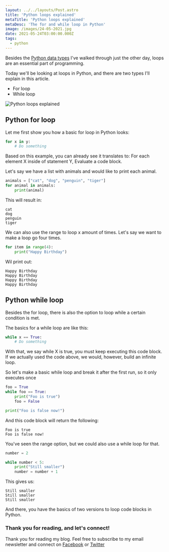 ```yaml
---
layout: ../../layouts/Post.astro
title: 'Python loops explained'
metaTitle: 'Python loops explained'
metaDesc: 'The for and while loop in Python'
image: /images/24-05-2021.jpg
date: 2021-05-24T03:00:00.000Z
tags:
  - python
---
```


Besides the [Python data types](https://daily-dev-tips.com/posts/data-types-in-python/) I've walked through just the other day, loops are an essential part of programming.

Today we'll be looking at loops in Python, and there are two types I'll explain in this article.

- For loop
- While loop

![Python loops explained](https://cdn.hashnode.com/res/hashnode/image/upload/v1621578641765/2ixTr7min.jpeg)

## Python for loop

Let me first show you how a basic for loop in Python looks:

```python
for x in y:
	# Do something
```

Based on this example, you can already see it translates to:
For each element X inside of statement Y, Evaluate a code block.

Let's say we have a list with animals and would like to print each animal.

```python
animals = ["cat", "dog", "penguin", "tiger"]
for animal in animals:
    print(animal)
```

This will result in:

```
cat
dog
penguin
tiger
```

We can also use the range to loop x amount of times. Let's say we want to make a loop go four times.

```python
for item in range(4):
    print("Happy Birthday")
```

Wil print out:

```
Happy Birthday
Happy Birthday
Happy Birthday
Happy Birthday
```

## Python while loop

Besides the for loop, there is also the option to loop while a certain condition is met.

The basics for a while loop are like this:

```python
while x == True:
	# Do something
```

With that, we say while X is true, you must keep executing this code block.
If we actually used the code above, we would, however, build an infinite loop.

So let's make a basic while loop and break it after the first run, so it only executes once

```python
foo = True
while foo == True:
    print("Foo is true")
    foo = False

print("Foo is false now!")
```

And this code block will return the following:

```
Foo is true
Foo is false now!
```

You've seen the range option, but we could also use a while loop for that.

```python
number = 2

while number < 5:
    print("Still smaller")
    number = number + 1
```

This gives us:

```
Still smaller
Still smaller
Still smaller
```

And there, you have the basics of two versions to loop code blocks in Python.

### Thank you for reading, and let's connect!

Thank you for reading my blog. Feel free to subscribe to my email newsletter and connect on [Facebook](https://www.facebook.com/DailyDevTipsBlog) or [Twitter](https://twitter.com/DailyDevTips1)
